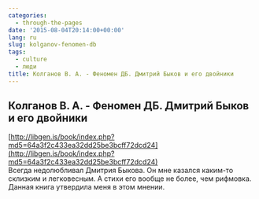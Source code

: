 ```yaml
---
categories:
  - through-the-pages
date: '2015-08-04T20:14:00+00:00'
lang: ru
slug: kolganov-fenomen-db
tags:
  - culture
  - люди
title: Колганов В. А. - Феномен ДБ. Дмитрий Быков и его двойники
---
```





## Колганов В. А. - Феномен ДБ. Дмитрий Быков и его двойники

[http://libgen.is/book/index.php?md5=64a3f2c433ea32dd25be3bcff72dcd24](http://libgen.is/book/index.php?md5=64a3f2c433ea32dd25be3bcff72dcd24)  
Всегда недолюбливал Дмитрия Быкова. Он мне казался каким-то склизким и легковесным. А стихи его вообще не более, чем рифмовка. Данная книга утвердила меня в этом мнении.